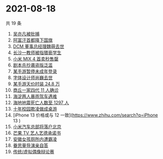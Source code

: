 # 2021-08-18

共 19 条

<!-- BEGIN ZHIHUSEARCH -->
<!-- 最后更新时间 Wed Aug 18 2021 08:35:14 GMT+0800 (China Standard Time) -->
1. [吴亦凡被批捕](https://www.zhihu.com/search?q=吴亦凡)
1. [阿富汗首都降下国旗](https://www.zhihu.com/search?q=阿富汗)
1. [DCM 董事总经理魏萌去世](https://www.zhihu.com/search?q=魏萌)
1. [长沙一教师被指猥亵学生](https://www.zhihu.com/search?q=长郡中学)
1. [小米 MIX 4 首卖秒售罄](https://www.zhihu.com/search?q=小米mix4)
1. [剧本杀抄袭盗版泛滥](https://www.zhihu.com/search?q=剧本杀)
1. [某手游暂停未成年登录](https://www.zhihu.com/search?q=光与夜之恋)
1. [字体设计师尚巍去世](https://www.zhihu.com/search?q=尚巍)
1. [某手游天价时装 24.8 万](https://www.zhihu.com/search?q=一梦江湖)
1. [商丘一家四代 11 人确诊](https://www.zhihu.com/search?q=商丘疫情)
1. [海淀两人暴雨驾车遇难](https://www.zhihu.com/search?q=驾车涉水)
1. [海地地震死亡人数至 1297 人](https://www.zhihu.com/search?q=海地地震)
1. [十年校园欺凌做成桌游](https://www.zhihu.com/search?q=桌游)
1. [iPhone 13 价格或与 12 一致](https://www.zhihu.com/search?q=iPhone 13 )
1. [小米汽车总部将落户北京](https://www.zhihu.com/search?q=小米汽车)
1. [芒果 TV 艺人艺德承诺书](https://www.zhihu.com/search?q=艺德承诺书)
1. [安徽女孩厕所内遭霸凌](https://www.zhihu.com/search?q=校园暴力)
1. [眷思量导演亲自答](https://www.zhihu.com/search?q=眷思量)
1. [传统/虚拟偶像辩论赛](https://www.zhihu.com/search?q=华语辩论世界杯)
<!-- END ZHIHUSEARCH -->
